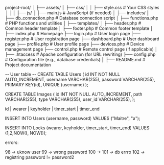 project-root/
│
├── assets/
│   ├── css/
│   │   ├── style.css        # Your CSS styles
│   │
│   ├── js/
│       ├── main.js          # JavaScript (if needed)
│
├── includes/
│   ├── db_connection.php    # Database connection script
│   ├── functions.php        # PHP functions and utilities
│
├── templates/
│   ├── header.php           # Common header template
│   ├── footer.php           # Common footer template
│
├── index.php                # Homepage
├── login.php                # User login page
├── register.php             # User registration page
├── dashboard.php            # User dashboard page
├── profile.php              # User profile page
├── devices.php              # Device management page
├── control.php              # Remote control page (if applicable)
│
├── .htaccess                # Apache configuration (for URL rewriting)
├── config.php               # Configuration file (e.g., database credentials)
│
├── README.md                # Project documentation

-- User table --
CREATE TABLE Users (
  id INT NOT NULL AUTO_INCREMENT,
  username VARCHAR(255),
  password VARCHAR(255),
  PRIMARY KEY(id),
  UNIQUE (username)
);

CREATE TABLE Images (
  id INT NOT NULL AUTO_INCREMENT,
  path VARCHAR(255),
  type VARCHAR(255),
  user_id VARCHAR(255),
);

 id | wearer | keyholder | timer_start         | timer_end 

INSERT INTO Users (username, password) VALUES ("Maitre", "a");

INSERT INTO Locks (wearer, keyholder, timer_start, timer_end) VALUES (1,2,NOW(), NOW());

errors:

98 -> uknow user
99 -> wrong password
100 ->
101 -> db errro
102 -> registring password != password2
